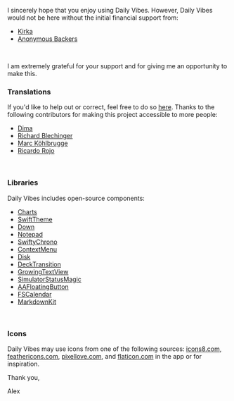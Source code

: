 I sincerely hope that you enjoy using Daily Vibes. However, Daily Vibes would not be here without the initial financial support from:

- [Kirka](https://www.kirka.ca)
- [Anonymous Backers](https://kickstarter.com/projects/471588901/daily-vibes)
<br/>

I am extremely grateful for your support and for giving me an opportunity to make this.

### Translations
If you'd like to help out or correct, feel free to do so [here](https://poeditor.com/join/project/8PKqoRxv53). Thanks to the following contributors for making this project accessible to more people:
- [Dima](https://twitter.com/fztsh)
- [Richard Blechinger](http://www.blechi.at/)
- [Marc Köhlbrugge](https://twitter.com/marckohlbrugge)
- [Ricardo Rojo](https://twitter.com/ricardorojor)
<br/>

### Libraries
Daily Vibes includes open-source components:
- [Charts](https://github.com/danielgindi/Charts)
- [SwiftTheme](https://github.com/jiecao-fm/SwiftTheme)
- [Down](https://github.com/iwasrobbed/Down)
- [Notepad](https://github.com/ruddfawcett/Notepad)
- [SwiftyChrono](https://github.com/quire-io/SwiftyChrono)
- [ContextMenu](https://github.com/GitHawkApp/ContextMenu)
- [Disk](https://github.com/saoudrizwan/Disk)
- [DeckTransition](https://github.com/HarshilShah/DeckTransition)
- [GrowingTextView](https://github.com/KennethTsang/GrowingTextView)
- [SimulatorStatusMagic](https://github.com/shinydevelopment/SimulatorStatusMagic)
- [AAFloatingButton](https://github.com/EngrAhsanAli/AAFloatingButton)
- [FSCalendar](https://github.com/WenchaoD/FSCalendar)
- [MarkdownKit](https://github.com/bmoliveira/MarkdownKit/)
<br/>

### Icons
Daily Vibes may use icons from one of the following sources: [icons8.com](https://icons8.com), [feathericons.com](https://feathericons.com/), [pixellove.com](https://www.pixellove.com/), and [flaticon.com](https://www.flaticon.com) in the app or for inspiration.

Thank you,

Alex
